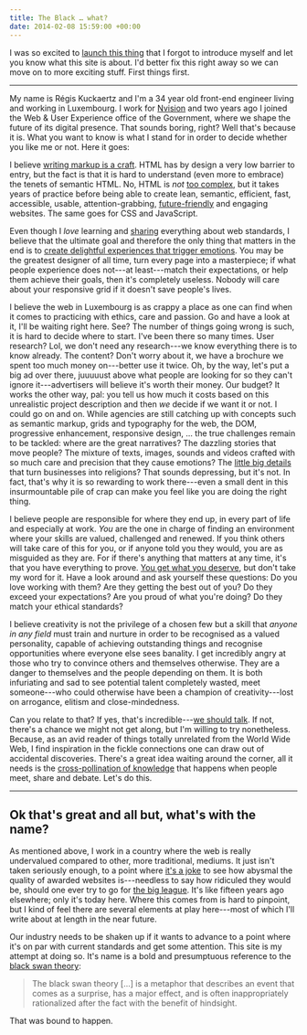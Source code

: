 ```yaml
---
title: The Black … what?
date: 2014-02-08 15:59:00 +00:00
---
```


I was so excited to [launch this thing](/oh-hello) that I forgot to introduce myself and let you know what this site is about. I'd better fix this right away so we can move on to more exciting stuff. First things first.


***

My name is Régis Kuckaertz and I'm a 34 year old front-end engineer living and working in Luxembourg. I work for [Nvision](http://nvision.lu) and two years ago I joined the Web & User Experience office of the Government, where we shape the future of its digital presence. That sounds boring, right? Well that's because it is. What you want to know is what I stand for in order to decide whether you like me or not. Here it goes:

I believe [writing markup is a craft](https://vimeo.com/34155414). HTML has by design a very low barrier to entry, but the fact is that it is hard to understand (even more to embrace) the tenets of semantic HTML. No, HTML is *not* [too complex](http://studiotendra.com/2014/01/29/html-is-too-complex/), but it takes years of practice before being able to create lean, semantic, efficient, fast, accessible, usable, attention-grabbing, [future-friendly](http://futurefriendlyweb.com/) and engaging websites. The same goes for CSS and JavaScript.

Even though I *love* learning and [sharing](https://www.readability.com/regiskuckaertz/) everything about web standards, I believe that the ultimate goal and therefore the only thing that matters in the end is to [create delightful experiences that trigger emotions](http://www.paris-web.fr/2012/conferences/tba.php). You may be the greatest designer of all time, turn every page into a masterpiece; if what people experience does not---at least---match their expectations, or help them achieve their goals, then it's completely useless. Nobody will care about your responsive grid if it doesn't save people's lives.

I believe the web in Luxembourg is as crappy a place as one can find when it comes to practicing with ethics, care and passion. Go and have a look at it, I'll be waiting right here. See? The number of things going wrong is such, it is hard to decide where to start. I've been there so many times. User research? Lol, we don't need any research---we know everything there is to know already. The content? Don't worry about it, we have a brochure we spent too much money on---better use it twice. Oh, by the way, let's put a big ad over there, juuuuust above what people are looking for so they can't ignore it---advertisers will believe it's worth their money. Our budget? It works the other way, pal: you tell us how much it costs based on this unrealistic project description and then *we* decide if we want it or not. I could go on and on. While agencies are still catching up with concepts such as semantic markup, grids and typography for the web, the DOM, progressive enhancement, responsive design, ... the true challenges remain to be tackled: where are the great narratives? The dazzling stories that move people? The mixture of texts, images, sounds and videos crafted with so much care and precision that they cause emotions? The [little big details](http://littlebigdetails.com/) that turn businesses into religions? That sounds depressing, but it's not. In fact, that's why it is so rewarding to work there---even a small dent in this insurmountable pile of crap can make you feel like you are doing the right thing.

I believe people are responsible for where they end up, in every part of life and especially at work. *You* are the one in charge of finding an environment where your skills are valued, challenged and renewed. If you think others will take care of this for you, or if anyone told you they would, you are as misguided as they are. For if there's anything that matters at any time, it's that you have everything to prove. [You get what you deserve](http://designprofessionalism.com/defining-design-professionalism-1.php), but don't take my word for it. Have a look around and ask yourself these questions: Do you love working with them? Are they getting the best out of you? Do they exceed your expectations? Are you proud of what you're doing? Do they match your ethical standards?

I believe creativity is not the privilege of a chosen few but a skill that *anyone in any field* must train and nurture in order to be recognised as a valued personality, capable of achieving outstanding things and recognise opportunities where everyone else sees banality. I get incredibly angry at those who try to convince others and themselves otherwise. They are a danger to themselves and the people depending on them. It is both infuriating and sad to see potential talent completely wasted, meet someone---who could otherwise have been a champion of creativity---lost on arrogance, elitism and close-mindedness.

Can you relate to that? If yes, that's incredible---[we should talk](http://twitter.com/regiskuckaertz). If not, there's a chance we might not get along, but I'm willing to try nonetheless. Because, as an avid reader of things totally unrelated from the World Wide Web, I find inspiration in the fickle connections one can draw out of accidental discoveries. There's a great idea waiting around the corner, all it needs is the [cross-pollination of knowledge](http://www.brainpickings.org/) that happens when people meet, share and debate. Let's do this.

***

## Ok that's great and all but, what's with the name?

As mentioned above, I work in a country where the web is really undervalued compared to other, more traditional, mediums. It just isn't taken seriously enough, to a point where [it's a joke](http://www.media-awards.lu/media-awards_Internet.27-2.html) to see how abysmal the quality of awarded websites is---needless to say how ridiculed they would be, should one ever try to go for [the big league](https://thenetawards.com/). It's like fifteen years ago elsewhere; only it's today here. Where this comes from is hard to pinpoint, but I kind of feel there are several elements at play here---most of which I'll write about at length in the near future.

Our industry needs to be shaken up if it wants to advance to a point where it's on par with current standards and get some attention. This site is my attempt at doing so. It's name is a bold and presumptuous reference to the [black swan theory](http://en.wikipedia.org/wiki/Black_swan_theory):

> The black swan theory [...] is a metaphor that describes an event that comes as a surprise, has a major effect, and is often inappropriately rationalized after the fact with the benefit of hindsight.

That was bound to happen.